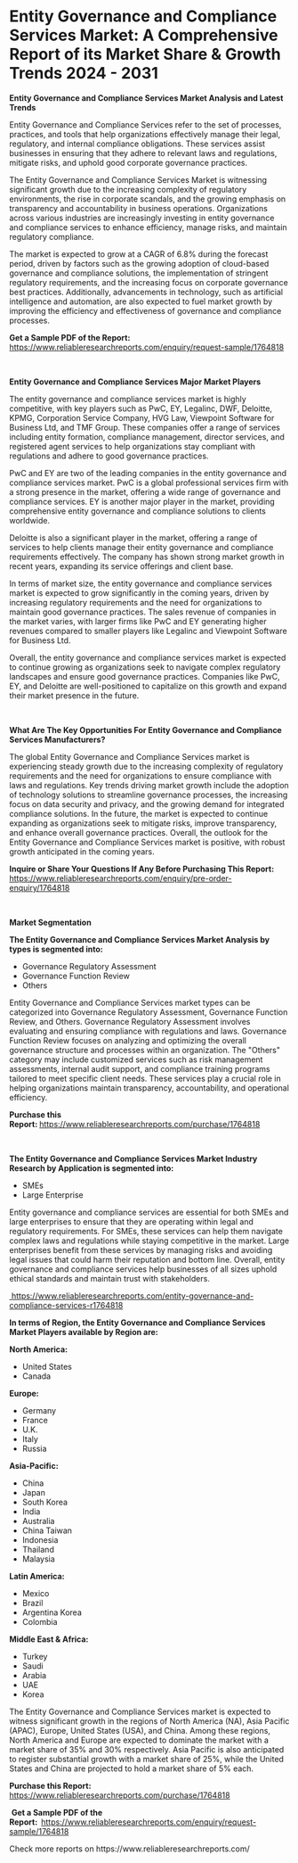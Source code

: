 <p><h1>Entity Governance and Compliance Services Market: A Comprehensive Report of its Market Share & Growth Trends 2024 - 2031</h1></p><p><strong>Entity Governance and Compliance Services Market Analysis and Latest Trends</strong></p>
<p><p>Entity Governance and Compliance Services refer to the set of processes, practices, and tools that help organizations effectively manage their legal, regulatory, and internal compliance obligations. These services assist businesses in ensuring that they adhere to relevant laws and regulations, mitigate risks, and uphold good corporate governance practices.</p><p>The Entity Governance and Compliance Services Market is witnessing significant growth due to the increasing complexity of regulatory environments, the rise in corporate scandals, and the growing emphasis on transparency and accountability in business operations. Organizations across various industries are increasingly investing in entity governance and compliance services to enhance efficiency, manage risks, and maintain regulatory compliance.</p><p>The market is expected to grow at a CAGR of 6.8% during the forecast period, driven by factors such as the growing adoption of cloud-based governance and compliance solutions, the implementation of stringent regulatory requirements, and the increasing focus on corporate governance best practices. Additionally, advancements in technology, such as artificial intelligence and automation, are also expected to fuel market growth by improving the efficiency and effectiveness of governance and compliance processes.</p></p>
<p><strong>Get a Sample PDF of the Report:&nbsp;</strong> <a href="https://www.reliableresearchreports.com/enquiry/request-sample/1764818">https://www.reliableresearchreports.com/enquiry/request-sample/1764818</a></p>
<p>&nbsp;</p>
<p><strong>Entity Governance and Compliance Services Major Market Players</strong></p>
<p><p>The entity governance and compliance services market is highly competitive, with key players such as PwC, EY, Legalinc, DWF, Deloitte, KPMG, Corporation Service Company, HVG Law, Viewpoint Software for Business Ltd, and TMF Group. These companies offer a range of services including entity formation, compliance management, director services, and registered agent services to help organizations stay compliant with regulations and adhere to good governance practices.</p><p>PwC and EY are two of the leading companies in the entity governance and compliance services market. PwC is a global professional services firm with a strong presence in the market, offering a wide range of governance and compliance services. EY is another major player in the market, providing comprehensive entity governance and compliance solutions to clients worldwide.</p><p>Deloitte is also a significant player in the market, offering a range of services to help clients manage their entity governance and compliance requirements effectively. The company has shown strong market growth in recent years, expanding its service offerings and client base.</p><p>In terms of market size, the entity governance and compliance services market is expected to grow significantly in the coming years, driven by increasing regulatory requirements and the need for organizations to maintain good governance practices. The sales revenue of companies in the market varies, with larger firms like PwC and EY generating higher revenues compared to smaller players like Legalinc and Viewpoint Software for Business Ltd.</p><p>Overall, the entity governance and compliance services market is expected to continue growing as organizations seek to navigate complex regulatory landscapes and ensure good governance practices. Companies like PwC, EY, and Deloitte are well-positioned to capitalize on this growth and expand their market presence in the future.</p></p>
<p>&nbsp;</p>
<p><strong>What Are The Key Opportunities For Entity Governance and Compliance Services Manufacturers?</strong></p>
<p><p>The global Entity Governance and Compliance Services market is experiencing steady growth due to the increasing complexity of regulatory requirements and the need for organizations to ensure compliance with laws and regulations. Key trends driving market growth include the adoption of technology solutions to streamline governance processes, the increasing focus on data security and privacy, and the growing demand for integrated compliance solutions. In the future, the market is expected to continue expanding as organizations seek to mitigate risks, improve transparency, and enhance overall governance practices. Overall, the outlook for the Entity Governance and Compliance Services market is positive, with robust growth anticipated in the coming years.</p></p>
<p><strong>Inquire or Share Your Questions If Any Before Purchasing This Report:</strong> <a href="https://www.reliableresearchreports.com/enquiry/pre-order-enquiry/1764818">https://www.reliableresearchreports.com/enquiry/pre-order-enquiry/1764818</a></p>
<p>&nbsp;</p>
<p><strong>Market Segmentation</strong></p>
<p><strong>The Entity Governance and Compliance Services Market Analysis by types is segmented into:</strong></p>
<p><ul><li>Governance Regulatory Assessment</li><li>Governance Function Review</li><li>Others</li></ul></p>
<p><p>Entity Governance and Compliance Services market types can be categorized into Governance Regulatory Assessment, Governance Function Review, and Others. Governance Regulatory Assessment involves evaluating and ensuring compliance with regulations and laws. Governance Function Review focuses on analyzing and optimizing the overall governance structure and processes within an organization. The "Others" category may include customized services such as risk management assessments, internal audit support, and compliance training programs tailored to meet specific client needs. These services play a crucial role in helping organizations maintain transparency, accountability, and operational efficiency.</p></p>
<p><strong>Purchase this Report:&nbsp;</strong><a href="https://www.reliableresearchreports.com/purchase/1764818">https://www.reliableresearchreports.com/purchase/1764818</a></p>
<p>&nbsp;</p>
<p><strong>The Entity Governance and Compliance Services Market Industry Research by Application is segmented into:</strong></p>
<p><ul><li>SMEs</li><li>Large Enterprise</li></ul></p>
<p><p>Entity governance and compliance services are essential for both SMEs and large enterprises to ensure that they are operating within legal and regulatory requirements. For SMEs, these services can help them navigate complex laws and regulations while staying competitive in the market. Large enterprises benefit from these services by managing risks and avoiding legal issues that could harm their reputation and bottom line. Overall, entity governance and compliance services help businesses of all sizes uphold ethical standards and maintain trust with stakeholders.</p></p>
<p><a href="https://www.reliableresearchreports.com/entity-governance-and-compliance-services-r1764818">&nbsp;https://www.reliableresearchreports.com/entity-governance-and-compliance-services-r1764818</a></p>
<p><strong>In terms of Region, the Entity Governance and Compliance Services Market Players available by Region are:</strong></p>
<p>
    <p> <strong> North America: </strong>
        <ul>
            <li>United States</li>
            <li>Canada</li>
        </ul>
        </p> 
    <p> <strong> Europe: </strong>
        <ul>
            <li>Germany</li>
            <li>France</li>
            <li>U.K.</li>
            <li>Italy</li>
            <li>Russia</li>
        </ul>
        </p> 
    <p> <strong> Asia-Pacific: </strong>
        <ul>
            <li>China</li>
            <li>Japan</li>
            <li>South Korea</li>
            <li>India</li>
            <li>Australia</li>
            <li>China Taiwan</li>
            <li>Indonesia</li>
            <li>Thailand</li>
            <li>Malaysia</li>
        </ul>
        </p> 
    <p> <strong> Latin America: </strong>
        <ul>
            <li>Mexico</li>
            <li>Brazil</li>
            <li>Argentina Korea</li>
            <li>Colombia</li>
        </ul>
        </p> 
    <p> <strong> Middle East & Africa: </strong>
        <ul>
            <li>Turkey</li>
            <li>Saudi</li>
            <li>Arabia</li>
            <li>UAE</li>
            <li>Korea</li>
        </ul>
    </p>
    </p>
<p><p>The Entity Governance and Compliance Services market is expected to witness significant growth in the regions of North America (NA), Asia Pacific (APAC), Europe, United States (USA), and China. Among these regions, North America and Europe are expected to dominate the market with a market share of 35% and 30% respectively. Asia Pacific is also anticipated to register substantial growth with a market share of 25%, while the United States and China are projected to hold a market share of 5% each.</p></p>
<p><strong>Purchase this Report: </strong><a href="https://www.reliableresearchreports.com/purchase/1764818">https://www.reliableresearchreports.com/purchase/1764818</a></p>
<p>&nbsp;<strong>Get a Sample PDF of the Report:&nbsp;&nbsp;</strong><a href="https://www.reliableresearchreports.com/enquiry/request-sample/1764818">https://www.reliableresearchreports.com/enquiry/request-sample/1764818</a></p>
<p><strong></strong></p>
<p>Check more reports on https://www.reliableresearchreports.com/</p>